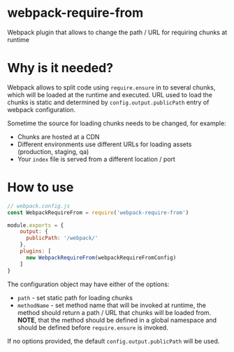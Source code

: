 # webpack-require-from
Webpack plugin that allows to change the path / URL for requiring chunks at runtime

# Why is it needed?
Webpack allows to split code using `require.ensure` in to several chunks, which will be loaded at the runtime and executed. URL used to load the chunks is static and determined by `config.output.publicPath` entry of webpack configuration.

Sometime the source for loading chunks needs to be changed, for example:
* Chunks are hosted at a CDN
* Different environments use different URLs for loading assets (production, staging, qa)
* Your `index` file is served from a different location / port

# How to use
```javascript
// webpack.config.js
const WebpackRequireFrom = require('webpack-require-from')

module.exports = {
    output: {
      publicPath: '/webpack/'
    },
    plugins: [
      new WebpackRequireFrom(webpackRequireFromConfig)
    ]
}
```

The configuration object may have either of the options:
* `path` - set static path for loading chunks
* `methodName` - set method name that will be invoked at runtime, the method should return a path / URL that chunks will be loaded from. __NOTE__, that the method should be defined in a global namespace and should be defined before `require.ensure` is invoked.

If no options provided, the default `config.output.publicPath` will be used.
